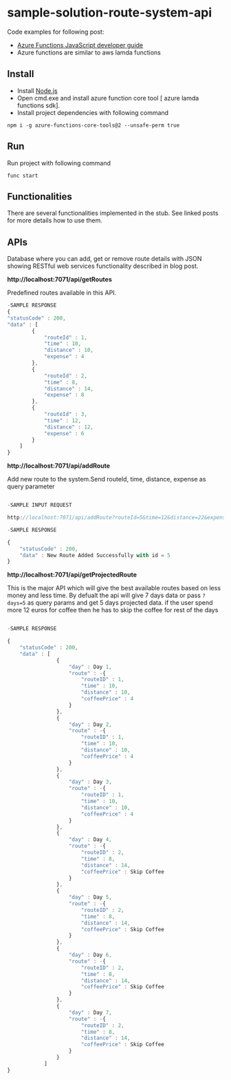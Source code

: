 # sample-solution-route-system-api #

Code examples for following post:

* <a href="https://docs.microsoft.com/en-us/azure/azure-functions/functions-reference-node?tabs=v2">Azure Functions JavaScript developer guide</a>
* Azure functions are similar to aws lamda functions

## Install ##
* Install <a href="https://nodejs.org/en/download/" target="_blank">Node.js</a>
* Open cmd.exe and install azure function core tool [ azure lamda functions sdk].
* Install project dependencies with following command

`npm i -g azure-functions-core-tools@2 --unsafe-perm true`

## Run ##
Run project with following command

`func start`

## Functionalities ##

There are several functionalities implemented in the stub. See linked posts for more details how to use them.

## APIs ##
Database where you can add, get or remove route details with JSON showing RESTful web services functionality described in blog post.


**http://localhost:7071/api/getRoutes** 

Predefined routes available in this API.

````javascript
-SAMPLE RESPONSE
{
"statusCode" : 200,
"data" : [
        {
            "routeId" : 1,
            "time" : 10,
            "distance" : 10,
            "expense" : 4
        },
        {
            "routeId" : 2,
            "time" : 8,
            "distance" : 14,
            "expense" : 8
        },
        {
            "routeId" : 3,
            "time" : 12,
            "distance" : 12,
            "expense" : 6
        }
    ]
}
````

**http://localhost:7071/api/addRoute** 

Add new route to the system.Send routeId, time, distance, expense as query parameter

````javascript

-SAMPLE INPUT REQUEST

http://localhost:7071/api/addRoute?routeId=5&time=12&distance=22&expense=9

-SAMPLE RESPONSE

{
    "statusCode" : 200,
    "data" : New Route Added Successfully with id = 5
}
````


**http://localhost:7071/api/getProjectedRoute** 

This is the major API which will give the best available routes based on less money and less time. By defualt the api will give 7 days data or pass `?days=5` as query params and get 5 days projected data. if the user spend more 12 euros for coffee then he has to skip the coffee for rest of the days

````javascript

-SAMPLE RESPONSE

{
    "statusCode" : 200,
    "data" : [
                {
                    "day" : Day 1,
                    "route" : -{
                        "routeID" : 1,
                        "time" : 10,
                        "distance" : 10,
                        "coffeePrice" : 4
                    }
                },
                {
                    "day" : Day 2,
                    "route" : -{
                        "routeID" : 1,
                        "time" : 10,
                        "distance" : 10,
                        "coffeePrice" : 4
                    }
                },
                {
                    "day" : Day 3,
                    "route" : -{
                        "routeID" : 1,
                        "time" : 10,
                        "distance" : 10,
                        "coffeePrice" : 4
                    }
                },
                {
                    "day" : Day 4,
                    "route" : -{
                        "routeID" : 2,
                        "time" : 8,
                        "distance" : 14,
                        "coffeePrice" : Skip Coffee
                    }
                },
                {
                    "day" : Day 5,
                    "route" : -{
                        "routeID" : 2,
                        "time" : 8,
                        "distance" : 14,
                        "coffeePrice" : Skip Coffee
                    }
                },
                {
                    "day" : Day 6,
                    "route" : -{
                        "routeID" : 2,
                        "time" : 8,
                        "distance" : 14,
                        "coffeePrice" : Skip Coffee
                    }
                },
                {
                    "day" : Day 7,
                    "route" : -{
                        "routeID" : 2,
                        "time" : 8,
                        "distance" : 14,
                        "coffeePrice" : Skip Coffee
                    }
                }
            ]
}
````
